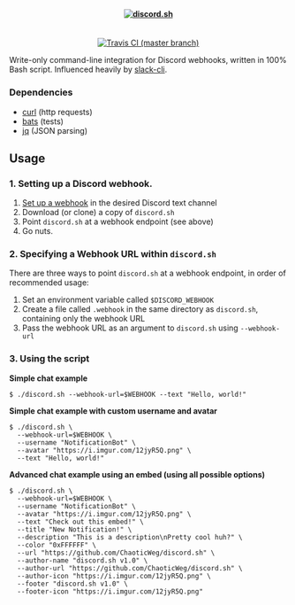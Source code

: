 <h4 align="center">
  <br>
  <a href="https://github.com/ChaoticWeg/discord.sh"><img src="https://i.imgur.com/xZ8r3N0.png" alt="discord.sh"></a>
  <br>
  <br>
</h4>

<p align="center">
  <a href="https://travis-ci.org/ChaoticWeg/discord.sh"><img src="https://img.shields.io/travis/ChaoticWeg/discord.sh/master.svg" alt="Travis CI (master branch)"></a>
</p>

Write-only command-line integration for Discord webhooks, written in 100% Bash script. Influenced heavily by [slack-cli][slack].

### Dependencies

- [curl][curl] (http requests)
- [bats][bats] (tests)
- [jq][jq] (JSON parsing)

## Usage

### 1. Setting up a Discord webhook.

1. [Set up a webhook][webhook] in the desired Discord text channel
2. Download (or clone) a copy of `discord.sh`
3. Point `discord.sh` at a webhook endpoint (see above)
4. Go nuts.

### 2. Specifying a Webhook URL within `discord.sh`

There are three ways to point `discord.sh` at a webhook endpoint, in order of recommended usage:

1. Set an environment variable called `$DISCORD_WEBHOOK`
2. Create a file called `.webhook` in the same directory as `discord.sh`, containing only the webhook URL
3. Pass the webhook URL as an argument to `discord.sh` using `--webhook-url`

### 3. Using the script

__Simple chat example__

```console
$ ./discord.sh --webhook-url=$WEBHOOK --text "Hello, world!"
```

__Simple chat example with custom username and avatar__

```console
$ ./discord.sh \
  --webhook-url=$WEBHOOK \
  --username "NotificationBot" \
  --avatar "https://i.imgur.com/12jyR5Q.png" \
  --text "Hello, world!"
```

__Advanced chat example using an embed (using all possible options)__

```console
$ ./discord.sh \
  --webhook-url=$WEBHOOK \
  --username "NotificationBot" \
  --avatar "https://i.imgur.com/12jyR5Q.png" \
  --text "Check out this embed!" \
  --title "New Notification!" \
  --description "This is a description\nPretty cool huh?" \
  --color "0xFFFFFF" \
  --url "https://github.com/ChaoticWeg/discord.sh" \
  --author-name "discord.sh v1.0" \
  --author-url "https://github.com/ChaoticWeg/discord.sh" \
  --author-icon "https://i.imgur.com/12jyR5Q.png" \
  --footer "discord.sh v1.0" \
  --footer-icon "https://i.imgur.com/12jyR5Q.png"
```

[slack]: https://github.com/rockymadden/slack-cli/
[curl]: https://curl.haxx.se/
[bats]: https://github.com/sstephenson/bats
[jq]: https://stedolan.github.io/jq/
[webhook]: https://support.discordapp.com/hc/en-us/articles/228383668-Intro-to-Webhooks
